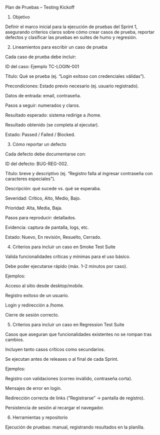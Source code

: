 Plan de Pruebas – Testing Kickoff

1. Objetivo

Definir el marco inicial para la ejecución de pruebas del Sprint 1, asegurando criterios claros sobre cómo crear casos de prueba, reportar defectos y clasificar las pruebas en suites de humo y regresión.

2. Lineamientos para escribir un caso de prueba

Cada caso de prueba debe incluir:

ID del caso: Ejemplo TC-LOGIN-001

Título: Qué se prueba (ej. “Login exitoso con credenciales válidas”).

Precondiciones: Estado previo necesario (ej. usuario registrado).

Datos de entrada: email, contraseña.

Pasos a seguir: numerados y claros.

Resultado esperado: sistema redirige a /home.

Resultado obtenido (se completa al ejecutar).

Estado: Passed / Failed / Blocked.

3. Cómo reportar un defecto

Cada defecto debe documentarse con:

ID del defecto: BUG-REG-002.

Título: breve y descriptivo (ej. “Registro falla al ingresar contraseña con caracteres especiales”).

Descripción: qué sucede vs. qué se esperaba.

Severidad: Crítico, Alto, Medio, Bajo.

Prioridad: Alta, Media, Baja.

Pasos para reproducir: detallados.

Evidencia: captura de pantalla, logs, etc.

Estado: Nuevo, En revisión, Resuelto, Cerrado.

4. Criterios para incluir un caso en Smoke Test Suite

Valida funcionalidades críticas y mínimas para el uso básico.

Debe poder ejecutarse rápido (máx. 1–2 minutos por caso).

Ejemplos:

Acceso al sitio desde desktop/mobile.

Registro exitoso de un usuario.

Login y redirección a /home.

Cierre de sesión correcto.

5. Criterios para incluir un caso en Regression Test Suite

Casos que aseguran que funcionalidades existentes no se rompan tras cambios.

Incluyen tanto casos críticos como secundarios.

Se ejecutan antes de releases o al final de cada Sprint.

Ejemplos:

Registro con validaciones (correo inválido, contraseña corta).

Mensajes de error en login.

Redirección correcta de links (“Registrarse” → pantalla de registro).

Persistencia de sesión al recargar el navegador.

6. Herramientas y repositorio

Ejecución de pruebas: manual, registrando resultados en la planilla.
